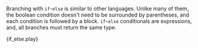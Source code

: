 Branching with `if`-`else` is similar to other languages. Unlike many of them,
the boolean condition doesn't need to be surrounded by parentheses, and each
condition is followed by a block. `if`-`else` conditionals are expressions,
and, all branches must return the same type.

{if_else.play}
